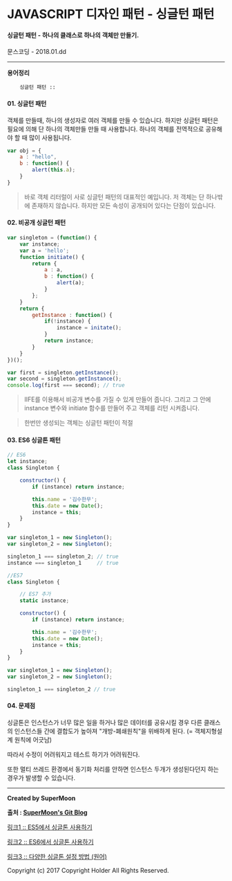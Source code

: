 # JAVASCRIPT 디자인 패턴 - 싱글턴 패턴

#### 싱글턴 패턴 - 하나의 클래스로 하나의 객체만 만들기.

<div class="pull-right"> 문스코딩 - 2018.01.dd </div>

---

**용어정리**
```
    싱글턴 패턴 ::
```

#### 01. 싱글턴 패턴

객체를 만들때, 하나의 생성자로 여러 객체를 만들 수 있습니다.
하지만 싱글턴 패턴은 필요에 의해 단 하나의 객체만들 만들 때 사용합니다.
하나의 객체를 전역적으로 공유해야 할 때 많이 사용됩니다.

```js
var obj = {
    a : "hello",
    b : function() {
        alert(this.a);
    }
}
```

> 바로 객체 리터럴이 사로 싱글턴 패턴의 대표적인 예입니다.
> 저 객체는 단 하나밖에 존재하지 않습니다. 하지만 모든 속성이 공개되어 있다는 단점이 있습니다.

#### 02. 비공개 싱글턴 패턴

```js
var singleton = (function() {
    var instance;
    var a = 'hello';
    function initiate() {
        return {
            a : a,
            b : function() {
                alert(a);
            }
        };
    }
    return {
        getInstance : function() {
            if(!instance) {
                instance = initate();
            }
            return instance;
        }
    }
})();

var first = singleton.getInstance();
var second = singleton.getInstance();
console.log(first === second); // true
```

> IIFE를 이용해서 비공개 변수를 가질 수 있게 만들어 줍니다.
> 그리고 그 안에 instance 변수와 initiate 함수를 만들어 주고 객체를 리턴 시켜줍니다.

> 한번만 생성되는 객체는 싱글턴 패턴이 적절

#### 03. ES6 싱글톤 패턴

```js
// ES6
let instance;
class Singleton {

    constructor() {
        if (instance) return instance;

        this.name = '김수한무';
        this.date = new Date();
        instance = this;
    }
}

var singleton_1 = new Singleton();
var singleton_2 = new Singleton();

singleton_1 === singleton_2; // true
instance === singleton_1     // true

//ES7
class Singleton {

    // ES7 추가
    static instance;

    constructor() {
        if (instance) return instance;

        this.name = '김수한무';
        this.date = new Date();
        instance = this;
    }
}

var singleton_1 = new Singleton();
var singleton_2 = new Singleton();

singleton_1 === singleton_2 // true

```

#### 04. 문제점

싱글톤은 인스턴스가 너무 많은 일을 하거나
많은 데이터를 공유시킬 경우 다른 클래스의 인스턴스들 간에 결합도가 높아져
"개방-폐쇄원칙"을 위배하게 된다. (= 객체지형설계 원칙에 어긋남)

따라서 수정이 어려워지고 테스트 하기가 어려워진다.

또한 멀티 쓰레드 환경에서 동기화 처리를 안하면 인스턴스 두개가 생성된다던지 하는 경우가 발생할 수 있습니다.

---

**Created by SuperMoon**

**출처 : [SuperMoon's Git Blog](https://github.com/jm921106)**

[링크1 :: ES5에서 싱글톤 사용하기 ](https://www.zerocho.com/category/JavaScript/post/57541bef7dfff917002c4e86)

[링크2 :: ES6에서 싱글톤 사용하기 ](https://medium.com/@dmnsgn/singleton-pattern-in-es6-d2d021d150ae)

[링크3 :: 다양한 싱글톤 설정 방법 (원어)](https://medium.com/@dmnsgn/singleton-pattern-in-es6-d2d021d150ae)


Copyright (c) 2017 Copyright Holder All Rights Reserved.
